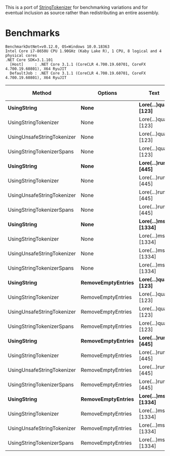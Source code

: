 This is a port of [StringTokenizer](https://github.com/dotnet/extensions/blob/master/src/Primitives/src/StringTokenizer.cs) for benchmarking variations and for eventual inclusion as source rather than redistributing an entire assembly.

# Benchmarks

```
BenchmarkDotNet=v0.12.0, OS=Windows 10.0.18363
Intel Core i7-8650U CPU 1.90GHz (Kaby Lake R), 1 CPU, 8 logical and 4 physical cores
.NET Core SDK=3.1.101
  [Host]     : .NET Core 3.1.1 (CoreCLR 4.700.19.60701, CoreFX 4.700.19.60801), X64 RyuJIT
  DefaultJob : .NET Core 3.1.1 (CoreCLR 4.700.19.60701, CoreFX 4.700.19.60801), X64 RyuJIT
```

|                     Method |            Options |                 Text |        Mean |       Error |      StdDev |      Median |  Gen 0 | Gen 1 | Gen 2 | Allocated |
|--------------------------- |------------------- |--------------------- |------------:|------------:|------------:|------------:|-------:|------:|------:|----------:|
|                **UsingString** |               **None** |  **Lore(...)qua. [123]** |    **924.6 ns** |    **18.08 ns** |    **22.86 ns** |    **918.6 ns** | **0.2136** |     **-** |     **-** |     **896 B** |
|       UsingStringTokenizer |               None |  Lore(...)qua. [123] |    822.9 ns |    16.12 ns |    20.96 ns |    824.2 ns |      - |     - |     - |         - |
| UsingUnsafeStringTokenizer |               None |  Lore(...)qua. [123] |    864.8 ns |    17.31 ns |    25.38 ns |    869.8 ns |      - |     - |     - |         - |
|  UsingStringTokenizerSpans |               None |  Lore(...)qua. [123] |    728.5 ns |    14.14 ns |    17.36 ns |    728.0 ns |      - |     - |     - |         - |
|                **UsingString** |               **None** |  **Lore(...)rum. [445]** |  **3,698.3 ns** |    **65.82 ns** |    **67.60 ns** |  **3,683.5 ns** | **0.7477** |     **-** |     **-** |    **3128 B** |
|       UsingStringTokenizer |               None |  Lore(...)rum. [445] |  2,921.9 ns |    58.03 ns |    73.39 ns |  2,929.3 ns |      - |     - |     - |         - |
| UsingUnsafeStringTokenizer |               None |  Lore(...)rum. [445] |  3,006.6 ns |    49.09 ns |    43.52 ns |  3,007.0 ns |      - |     - |     - |         - |
|  UsingStringTokenizerSpans |               None |  Lore(...)rum. [445] |  2,264.4 ns |    44.46 ns |    69.21 ns |  2,282.5 ns |      - |     - |     - |         - |
|                **UsingString** |               **None** | **Lore(...)mst. [1334]** | **10,406.0 ns** |   **206.23 ns** |   **295.77 ns** | **10,391.5 ns** | **2.1973** |     **-** |     **-** |    **9240 B** |
|       UsingStringTokenizer |               None | Lore(...)mst. [1334] | 22,141.9 ns | 2,949.27 ns | 8,696.00 ns | 24,170.7 ns |      - |     - |     - |         - |
| UsingUnsafeStringTokenizer |               None | Lore(...)mst. [1334] | 23,224.3 ns |   923.15 ns | 2,692.88 ns | 22,827.1 ns |      - |     - |     - |         - |
|  UsingStringTokenizerSpans |               None | Lore(...)mst. [1334] | 17,523.6 ns |   352.03 ns |   686.61 ns | 17,242.6 ns |      - |     - |     - |         - |
|                **UsingString** | **RemoveEmptyEntries** |  **Lore(...)qua. [123]** |  **2,046.4 ns** |    **39.53 ns** |    **33.01 ns** |  **2,052.7 ns** | **0.2556** |     **-** |     **-** |    **1072 B** |
|       UsingStringTokenizer | RemoveEmptyEntries |  Lore(...)qua. [123] |  1,962.5 ns |    36.26 ns |    33.91 ns |  1,962.2 ns |      - |     - |     - |         - |
| UsingUnsafeStringTokenizer | RemoveEmptyEntries |  Lore(...)qua. [123] |  2,071.6 ns |    49.91 ns |    59.41 ns |  2,056.8 ns |      - |     - |     - |         - |
|  UsingStringTokenizerSpans | RemoveEmptyEntries |  Lore(...)qua. [123] |    720.3 ns |    14.44 ns |    39.05 ns |    711.6 ns |      - |     - |     - |         - |
|                **UsingString** | **RemoveEmptyEntries** |  **Lore(...)rum. [445]** |  **3,496.8 ns** |   **109.91 ns** |   **324.07 ns** |  **3,367.9 ns** | **0.8850** |     **-** |     **-** |    **3704 B** |
|       UsingStringTokenizer | RemoveEmptyEntries |  Lore(...)rum. [445] |  3,297.3 ns |    65.90 ns |   120.51 ns |  3,299.2 ns |      - |     - |     - |         - |
| UsingUnsafeStringTokenizer | RemoveEmptyEntries |  Lore(...)rum. [445] |  3,431.3 ns |    66.41 ns |   101.42 ns |  3,412.1 ns |      - |     - |     - |         - |
|  UsingStringTokenizerSpans | RemoveEmptyEntries |  Lore(...)rum. [445] |  2,473.3 ns |    48.76 ns |    68.35 ns |  2,475.5 ns |      - |     - |     - |         - |
|                **UsingString** | **RemoveEmptyEntries** | **Lore(...)mst. [1334]** | **10,154.6 ns** |   **198.07 ns** |   **203.41 ns** | **10,147.3 ns** | **2.5940** |     **-** |     **-** |   **10872 B** |
|       UsingStringTokenizer | RemoveEmptyEntries | Lore(...)mst. [1334] | 10,211.3 ns |   211.21 ns |   216.90 ns | 10,194.7 ns |      - |     - |     - |         - |
| UsingUnsafeStringTokenizer | RemoveEmptyEntries | Lore(...)mst. [1334] | 11,040.8 ns |   184.67 ns |   163.71 ns | 11,041.2 ns |      - |     - |     - |         - |
|  UsingStringTokenizerSpans | RemoveEmptyEntries | Lore(...)mst. [1334] |  7,918.3 ns |   157.10 ns |   204.28 ns |  7,955.9 ns |      - |     - |     - |         - |
